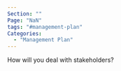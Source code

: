 ```yaml
---
Section: ""
Page: "NaN"
tags: "#management-plan"
Categories:
  - "Management Plan"
---
```

How will you deal with stakeholders?

